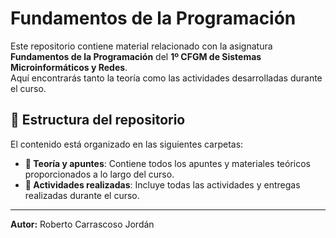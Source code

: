 # Fundamentos de la Programación  

Este repositorio contiene material relacionado con la asignatura **Fundamentos de la Programación** del **1º CFGM de Sistemas Microinformáticos y Redes**.  
Aquí encontrarás tanto la teoría como las actividades desarrolladas durante el curso.  

## 📂 Estructura del repositorio  

El contenido está organizado en las siguientes carpetas:  

- **📘 Teoría y apuntes**: Contiene todos los apuntes y materiales teóricos proporcionados a lo largo del curso.  
- **📝 Actividades realizadas**: Incluye todas las actividades y entregas realizadas durante el curso.  

---

**Autor:** Roberto Carrascoso Jordán